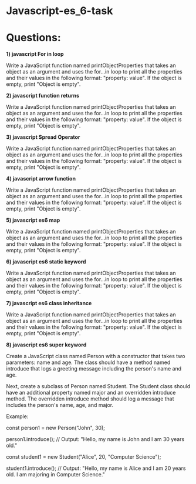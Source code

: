# Javascript-es_6-task
<h1>Questions:</h1>
<b>1) javascript For in loop</b>
<p>Write a JavaScript function named printObjectProperties that takes an object as an argument and uses the for...in loop
to print all the properties and their values in the following format: "property: value". If the object is empty, print
"Object is empty".</p>

<b>2) javascript function returns</b>
<p>Write a JavaScript function named printObjectProperties that takes an object as an argument and uses the for...in loop
to print all the properties and their values in the following format: "property: value". If the object is empty, print
"Object is empty".</p>

<b>3) javascript Spread Operator</b>
<p>Write a JavaScript function named printObjectProperties that takes an object as an argument and uses the for...in loop
to print all the properties and their values in the following format: "property: value". If the object is empty, print
"Object is empty".</p>

<b>4) javascript arrow function</b>
<p>Write a JavaScript function named printObjectProperties that takes an object as an argument and uses the for...in loop
to print all the properties and their values in the following format: "property: value". If the object is empty, print
"Object is empty".</p>

<b>5) javascript es6 map</b>
<p>Write a JavaScript function named printObjectProperties that takes an object as an argument and uses the for...in loop
to print all the properties and their values in the following format: "property: value". If the object is empty, print
"Object is empty".</p>

<b>6) javascript es6 static keyword</b>
<p>Write a JavaScript function named printObjectProperties that takes an object as an argument and uses the for...in loop
to print all the properties and their values in the following format: "property: value". If the object is empty, print
"Object is empty".</p>

<b>7) javascript es6 class inheritance</b>
<p>Write a JavaScript function named printObjectProperties that takes an object as an argument and uses the for...in loop
to print all the properties and their values in the following format: "property: value". If the object is empty, print
"Object is empty".</p>

<b>8) javascript es6 super keyword</b>
<p>Create a JavaScript class named Person with a constructor that takes two parameters: name and age. The class should have a method named introduce that logs a greeting message including the person's name and age.


 


Next, create a subclass of Person named Student. The Student class should have an additional property named major and an overridden introduce method. The overridden introduce method should log a message that includes the person's name, age, and major.


Example:


const person1 = new Person("John", 30);


person1.introduce(); // Output: "Hello, my name is John and I am 30 years old."






const student1 = new Student("Alice", 20, "Computer Science");


student1.introduce(); // Output: "Hello, my name is Alice and I am 20 years old. I am majoring in Computer Science."</p>